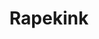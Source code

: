---
title: Rapekink
crosslinks:
- stupidslutsclub
- rape_roleplay
- youtubefactsbot
- StruggleFucking
- rapecounseling
- AbusePorn2
- IAmA
- BDSMpersonals
- TheBluePill
- zoophilia
- SluttyConfessions
- rape_porn
- dgu
- askphilosophy
- breakfeminazis
- DirtyNerdyChick47
- ssc
- TrueFilm
- forcedorgasms
- DirtyStoryWriting
---